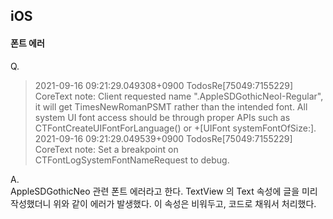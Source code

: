 ## iOS

#### 폰트 에러

Q.   
> 2021-09-16 09:21:29.049308+0900 TodosRe[75049:7155229] CoreText note: Client requested name ".AppleSDGothicNeoI-Regular", it will get TimesNewRomanPSMT rather than the intended font. All system UI font access should be through proper APIs such as CTFontCreateUIFontForLanguage() or +[UIFont systemFontOfSize:].
> 2021-09-16 09:21:29.049539+0900 TodosRe[75049:7155229] CoreText note: Set a breakpoint on CTFontLogSystemFontNameRequest to debug.

A.   
AppleSDGothicNeo 관련 폰트 에러라고 한다.
TextView 의 Text 속성에 글을 미리 작성했더니 위와 같이 에러가 발생했다.
이 속성은 비워두고, 코드로 채워서 처리했다.
